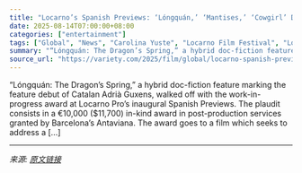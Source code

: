 ```yaml
---
title: "Locarno’s Spanish Previews: ‘Lóngquán,’ ‘Mantises,’ ‘Cowgirl’ Deliver a Breakout Performance, Fantasy Forest Beasts and Blushing Second Chance Rural Romance"
date: 2025-08-14T07:00:00+08:00
categories: ["entertainment"]
tags: ["Global", "News", "Carolina Yuste", "Locarno Film Festival", "Locarno Pro"]
summary: "“Lóngquán: The Dragon’s Spring,” a hybrid doc-fiction feature marking the feature debut of Catalan Adrià Guxens, walked off with the work-in-progress award at Locarno Pro’s inaugural Spanish Previews."
source_url: "https://variety.com/2025/film/global/locarno-spanish-previews-carolina-yuste-junyi-sun-1236488812/"
---
```


“Lóngquán: The Dragon’s Spring,” a hybrid doc-fiction feature marking the feature debut of Catalan Adrià Guxens, walked off with the work-in-progress award at Locarno Pro’s inaugural Spanish Previews. The plaudit consists in a €10,000 ($11,700) in-kind award in post-production services granted by Barcelona’s Antaviana. The award goes to a film which seeks to address a [&#8230;]

---

*来源: [原文链接](https://variety.com/2025/film/global/locarno-spanish-previews-carolina-yuste-junyi-sun-1236488812/)*
